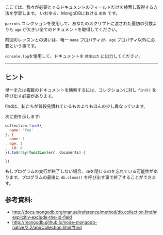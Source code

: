 ここでは、我々が必要とするドキュメントのフィールドだけを検索し取得する方法を学習します。
いわゆる、MongoDBにおける `射影` です。

`parrots` コレクションを使用して、あなたのスクリプトに渡された最初の引数よりも `age` が大きい全てのドキュメントを取得してください。

前回のレッスンとの違いは、唯一 `name` プロパティが、`age` プロパティ以外に必要という事です。

`console.log`を使用して、ドキュメントを `標準出力` に出力してください。

-----------------------------------------------------------
## ヒント

単一または複数のドキュメントを検索するには、コレクションに対し `find()` を呼び出す必要があります。

findは、私たちが普段見慣れているものよりもほんの少し異なっています。

次に例を示します:


```js
collection.find({
  name: 'foo'
}, {
  name: 1
, age: 1
, _id: 0
}).toArray(function(err, documents) {

})
```

もしプログラムの実行が終了しない場合、`db`を閉じるのを忘れている可能性があります。プログラムの最後に `db.close()` を呼び出す事で終了することができます。

## 参考資料:
* http://docs.mongodb.org/manual/reference/method/db.collection.find/#explicitly-exclude-the-id-field
* http://mongodb.github.io/node-mongodb-native/2.2/api/Collection.html#find
